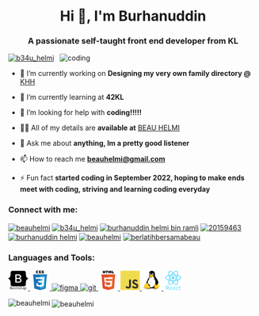 <h1 align="center">Hi 👋, I'm Burhanuddin</h1>
<h3 align="center">A passionate self-taught front end developer from KL</h3>
<img align="right" alt="coding" width="400" src="https://cloudinary.com/blog/wp-content/uploads/sites/12/2022/02/Animations_with_HTML5_2000x1100_v2-1.gif">

<p align="left"> <a href="https://twitter.com/b34u_helmi" target="blank"><img src="https://img.shields.io/twitter/follow/b34u_helmi?logo=twitter&style=for-the-badge" alt="b34u_helmi" /></a> </p>

- 🔭 I’m currently working on **Designing my very own family directory @** [KHH](https://keluargahajihaniff.netlify.app)

- 🌱 I’m currently learning at **42KL**

- 🤝 I’m looking for help with **coding!!!!!**

- 👨‍💻 All of my details are **available at** [BEAU HELMI](https://burhanuddinhelmi.netlify.app)

- 💬 Ask me about **anything, Im a pretty good listener**

- 📫 How to reach me **beauhelmi@gmail.com**

- ⚡ Fun fact **started coding in September 2022, hoping to make ends meet with coding, striving and learning coding everyday**

<h3 align="left">Connect with me:</h3>
<p align="left">
<a href="https://codepen.io/beauhelmi" target="blank"><img align="center" src="https://raw.githubusercontent.com/rahuldkjain/github-profile-readme-generator/master/src/images/icons/Social/codepen.svg" alt="beauhelmi" height="30" width="40" /></a>
<a href="https://twitter.com/b34u_helmi" target="blank"><img align="center" src="https://raw.githubusercontent.com/rahuldkjain/github-profile-readme-generator/master/src/images/icons/Social/twitter.svg" alt="b34u_helmi" height="30" width="40" /></a>
<a href="https://linkedin.com/in/burhanuddin helmi bin ramli" target="blank"><img align="center" src="https://raw.githubusercontent.com/rahuldkjain/github-profile-readme-generator/master/src/images/icons/Social/linked-in-alt.svg" alt="burhanuddin helmi bin ramli" height="30" width="40" /></a>
<a href="https://stackoverflow.com/users/20159463" target="blank"><img align="center" src="https://raw.githubusercontent.com/rahuldkjain/github-profile-readme-generator/master/src/images/icons/Social/stack-overflow.svg" alt="20159463" height="30" width="40" /></a>
<a href="https://fb.com/burhanuddin helmi" target="blank"><img align="center" src="https://raw.githubusercontent.com/rahuldkjain/github-profile-readme-generator/master/src/images/icons/Social/facebook.svg" alt="burhanuddin helmi" height="30" width="40" /></a>
<a href="https://instagram.com/beauhelmi" target="blank"><img align="center" src="https://raw.githubusercontent.com/rahuldkjain/github-profile-readme-generator/master/src/images/icons/Social/instagram.svg" alt="beauhelmi" height="30" width="40" /></a>
<a href="https://www.youtube.com/c/berlatihbersamabeau" target="blank"><img align="center" src="https://raw.githubusercontent.com/rahuldkjain/github-profile-readme-generator/master/src/images/icons/Social/youtube.svg" alt="berlatihbersamabeau" height="30" width="40" /></a>
</p>

<h3 align="left">Languages and Tools:</h3>
<p align="left"> <a href="https://getbootstrap.com" target="_blank" rel="noreferrer"> <img src="https://raw.githubusercontent.com/devicons/devicon/master/icons/bootstrap/bootstrap-plain-wordmark.svg" alt="bootstrap" width="40" height="40"/> </a> <a href="https://www.w3schools.com/css/" target="_blank" rel="noreferrer"> <img src="https://raw.githubusercontent.com/devicons/devicon/master/icons/css3/css3-original-wordmark.svg" alt="css3" width="40" height="40"/> </a> <a href="https://www.figma.com/" target="_blank" rel="noreferrer"> <img src="https://www.vectorlogo.zone/logos/figma/figma-icon.svg" alt="figma" width="40" height="40"/> </a> <a href="https://git-scm.com/" target="_blank" rel="noreferrer"> <img src="https://www.vectorlogo.zone/logos/git-scm/git-scm-icon.svg" alt="git" width="40" height="40"/> </a> <a href="https://www.w3.org/html/" target="_blank" rel="noreferrer"> <img src="https://raw.githubusercontent.com/devicons/devicon/master/icons/html5/html5-original-wordmark.svg" alt="html5" width="40" height="40"/> </a> <a href="https://developer.mozilla.org/en-US/docs/Web/JavaScript" target="_blank" rel="noreferrer"> <img src="https://raw.githubusercontent.com/devicons/devicon/master/icons/javascript/javascript-original.svg" alt="javascript" width="40" height="40"/> </a> <a href="https://www.linux.org/" target="_blank" rel="noreferrer"> <img src="https://raw.githubusercontent.com/devicons/devicon/master/icons/linux/linux-original.svg" alt="linux" width="40" height="40"/> </a> <a href="https://reactjs.org/" target="_blank" rel="noreferrer"> <img src="https://raw.githubusercontent.com/devicons/devicon/master/icons/react/react-original-wordmark.svg" alt="react" width="40" height="40"/> </a> </p>

<p><img align="left" src="https://github-readme-stats.vercel.app/api/top-langs?username=beauhelmi&show_icons=true&title_color=b17272&locale=en&layout=compact" alt="beauhelmi" /></p>

<p>&nbsp;<img align="center" src="https://github-readme-stats.vercel.app/api?username=beauhelmi&show_icons=true&theme=radical&title_color=f84f4f&locale=en" alt="beauhelmi" /></p>
